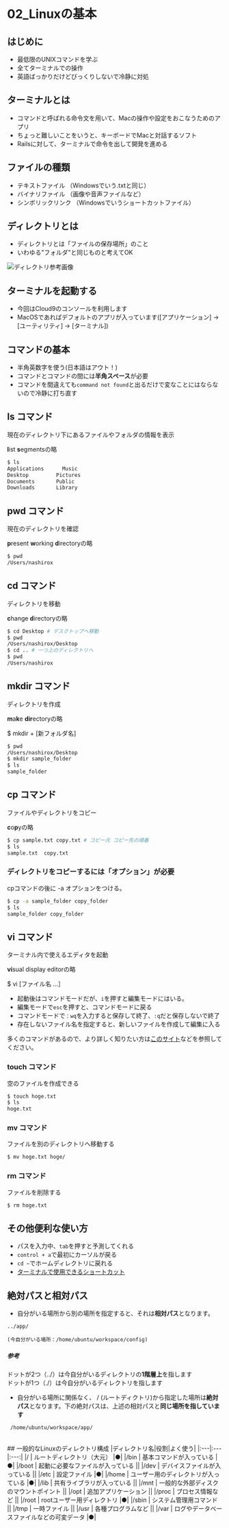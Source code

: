 # 02_Linuxの基本

## はじめに
- 最低限のUNIXコマンドを学ぶ
- 全てターミナルでの操作
- 英語ばっかりだけどびっくりしないで冷静に対処

## ターミナルとは
- コマンドと呼ばれる命令文を用いて、Macの操作や設定をおこなうためのアプリ
- ちょっと難しいことをいうと、キーボードでMacと対話するソフト
- Railsに対して、ターミナルで命令を出して開発を進める

## ファイルの種類
 - テキストファイル （Windowsでいう.txtと同じ）
 - バイナリファイル （画像や音声ファイルなど）
 - シンボリックリンク （Windowsでいうショートカットファイル）
 
## ディレクトリとは
- ディレクトリとは「ファイルの保存場所」のこと
- いわゆる"フォルダ"と同じものと考えてOK

![ディレクトリ参考画像](http://webya.in/wp-content/uploads/2012/01/directory.jpg)

## ターミナルを起動する
- 今回はCloud9のコンソールを利用します
- MacOSであればデフォルトのアプリが入っています([アプリケーション] → [ユーティリティ] → [ターミナル])

## コマンドの基本
- 半角英数字を使う(日本語はアウト！)
- コマンドとコマンドの間には**半角スペース**が必要
- コマンドを間違えても`command not found`と出るだけで変なことにはならないので冷静に打ち直す

## ls コマンド
現在のディレクトリ下にあるファイルやフォルダの情報を表示

**l**ist **s**egmentsの略

```bash
$ ls
Applications      Music
Desktop         Pictures
Documents       Public
Downloads       Library
```

## pwd コマンド
現在のディレクトリを確認

**p**resent **w**orking **d**irectoryの略

```bash
$ pwd
/Users/nashirox
```

## cd コマンド
ディレクトリを移動

**c**hange **d**irectoryの略

```bash
$ cd Desktop # デスクトップへ移動
$ pwd
/Users/nashirox/Desktop
$ cd .. # 一つ上のディレクトリへ
$ pwd
/Users/nashirox
```

## mkdir コマンド
ディレクトリを作成

**m**a<strong>k</strong>e **dir**ectoryの略

$ mkdir + [新フォルダ名]

```bash
$ pwd
/Users/nashirox/Desktop
$ mkdir sample_folder
$ ls
sample_folder
```

## cp コマンド
ファイルやディレクトリをコピー

**c**o<strong>p</strong>yの略

```bash
$ cp sample.txt copy.txt # コピー元 コピー先の順番
$ ls
sample.txt  copy.txt
```

### ディレクトリをコピーするには「オプション」が必要
cpコマンドの後に -a オプションをつける。

```bash
$ cp -a sample_folder copy_folder
$ ls
sample_folder copy_folder
```

## vi コマンド
ターミナル内で使えるエディタを起動

**vi**sual display editorの略

$ vi [ファイル名 ...］

- 起動後はコマンドモードだが、`i`を押すと編集モードにはいる。
- 編集モードで`esc`を押すと、コマンドモードに戻る
- コマンドモードで`：wq`を入力すると保存して終了、`:q`だと保存しないで終了
- 存在しないファイル名を指定すると、新しいファイルを作成して編集に入る

多くのコマンドがあるので、より詳しく知りたい方は<a href="http://hp.vector.co.jp/authors/VA016670/unix/vi_reference.html" target="_blank">このサイト</a>などを参照してください。

### touch コマンド
空のファイルを作成できる

```bash
$ touch hoge.txt
$ ls
hoge.txt
```

### mv コマンド
ファイルを別のディレクトリへ移動する

```bash
$ mv hoge.txt hoge/
```

### rm コマンド
ファイルを削除する

```bash
$ rm hoge.txt
```

## その他便利な使い方
- パスを入力中、`tab`を押すと予測してくれる
- `control + a`で最初にカーソルが戻る
- `cd ~`でホームディレクトリに戻れる
- <a href="http://qiita.com/akito/items/d09a2d5b36d4cf7bac6d" target="_blank">ターミナルで使用できるショートカット</a>

## 絶対パスと相対パス
 - 自分がいる場所から別の場所を指定すると、それは**相対パス**となります。
```
../app/

(今自分がいる場所：/home/ubuntu/workspace/config)
```
##### 参考
ドットが2つ（../）は今自分がいるディレクトリの**1階層上**を指します  
ドットが1つ（./）は今自分がいるディレクトリを指します  

 - 自分がいる場所に関係なく、 / (ルートディクトリ)から指定した場所は**絶対パス**となります。下の絶対パスは、上述の相対パスと**同じ場所を指しています**
```
 /home/ubuntu/workspace/app/
```
 
<br />
## 一般的なLinuxのディレクトリ構成
|ディレクトリ名|役割|よく使う|
|:---|:---|:---:|
|/ | ルートディレクトリ（大元） |●|
|/bin | 基本コマンドが入っている |●|
|/boot | 起動に必要なファイルが入っている ||
|/dev | デバイスファイルが入っている ||
|/etc | 設定ファイル |●|
|/home | ユーザー用のディレクトリが入っている |●|
|/lib | 共有ライブラリが入っている ||
|/mnt | 一般的な外部ディスクのマウントポイント ||
|/opt | 追加アプリケーション ||
|/proc | プロセス情報など ||
|/root | rootユーザー用ディレクトリ |●|
|/sbin | システム管理用コマンド ||
|/tmp | 一時ファイル ||
|/usr | 各種プログラムなど ||
|/var | ログやデータベースファイルなどの可変データ |●|
